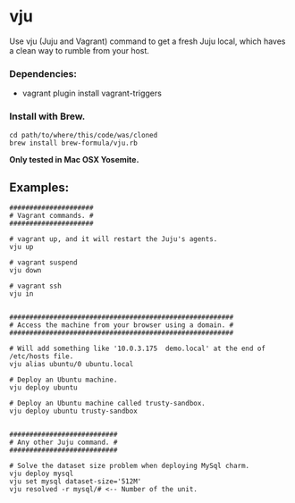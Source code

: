 # vju
Use vju (Juju and Vagrant) command to get a fresh Juju local, which haves a clean way to rumble from your host.

### Dependencies:
- vagrant plugin install vagrant-triggers 

### Install with Brew.
```
cd path/to/where/this/code/was/cloned
brew install brew-formula/vju.rb
```

**Only tested in Mac OSX Yosemite.**

## Examples:
```
#####################
# Vagrant commands. #
#####################

# vagrant up, and it will restart the Juju's agents.
vju up

# vagrant suspend
vju down

# vagrant ssh
vju in


########################################################
# Access the machine from your browser using a domain. #
########################################################

# Will add something like '10.0.3.175  demo.local' at the end of /etc/hosts file.
vju alias ubuntu/0 ubuntu.local

# Deploy an Ubuntu machine.
vju deploy ubuntu

# Deploy an Ubuntu machine called trusty-sandbox.
vju deploy ubuntu trusty-sandbox


###########################
# Any other Juju command. #
###########################

# Solve the dataset size problem when deploying MySql charm.
vju deploy mysql
vju set mysql dataset-size='512M'
vju resolved -r mysql/# <-- Number of the unit.
```
